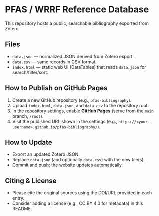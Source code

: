 # PFAS / WRRF Reference Database

This repository hosts a public, searchable bibliography exported from Zotero.

## Files
- `data.json` — normalized JSON derived from Zotero export.
- `data.csv` — same records in CSV format.
- `index.html` — static web UI (DataTables) that reads `data.json` for search/filter/sort.

## How to Publish on GitHub Pages
1. Create a new GitHub repository (e.g., `pfas-bibliography`).
2. Upload `index.html`, `data.json`, and `data.csv` to the repository root.
3. In the repository settings, enable **GitHub Pages** (serve from the `main` branch, `/root`).
4. Visit the published URL shown in the settings (e.g., `https://<your-username>.github.io/pfas-bibliography/`).

## How to Update
- Export an updated Zotero JSON.
- Replace `data.json` (and optionally `data.csv`) with the new file(s).
- Commit and push; the website updates automatically.

## Citing & License
- Please cite the original sources using the DOI/URL provided in each entry.
- Consider adding a license (e.g., CC BY 4.0 for metadata) in this README.
